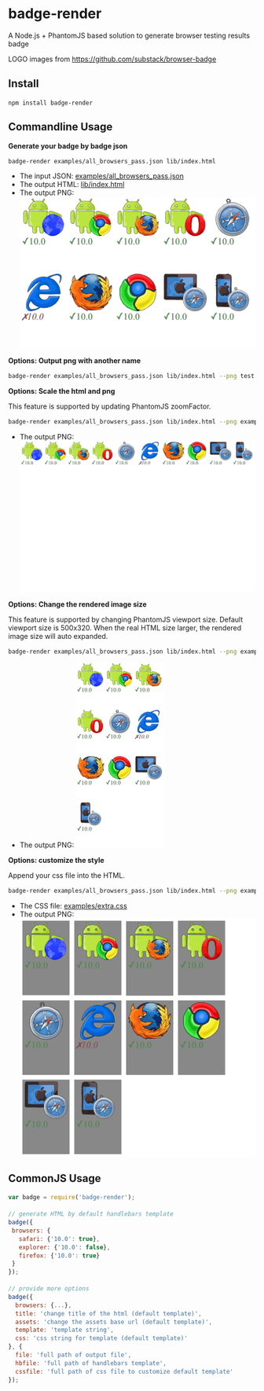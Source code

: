 badge-render
============

A Node.js + PhantomJS based solution to generate browser testing results badge


LOGO images from https://github.com/substack/browser-badge

Install
-------

```
npm install badge-render
```

Commandline Usage
-----------------

**Generate your badge by badge json**

```sh
badge-render examples/all_browsers_pass.json lib/index.html
```

* The input JSON: <a href="examples/all_browsers_pass.json">examples/all_browsers_pass.json</a>
* The output HTML: <a href="lib/index.html">lib/index.html</a>
* The output PNG: <img src="lib/index.html.png" />

**Options: Output png with another name**
```sh
badge-render examples/all_browsers_pass.json lib/index.html --png test.png
```

**Options: Scale the html and png**

This feature is supported by updating PhantomJS zoomFactor.

```sh
badge-render examples/all_browsers_pass.json lib/index.html --png examples/scale.png --scale 0.5
```

* The output PNG: <img src="examples/scale.png" />

**Options: Change the rendered image size**

This feature is supported by changing PhantomJS viewport size. Default viewport size is 500x320. When the real HTML size larger, the rendered image size will auto expanded.

```sh
badge-render examples/all_browsers_pass.json lib/index.html --png examples/small.png --scale 0.6 --width 180 --height 200
```

* The output PNG: <img src="examples/small.png" />

**Options: customize the style**

Append your css file into the HTML.

```sh
badge-render examples/all_browsers_pass.json lib/index.html --png examples/style.png --css examples/extra.css
```

* The CSS file: <a href="examples/extra.css">examples/extra.css</a>
* The output PNG: <img src="examples/style.png" />

CommonJS Usage
--------------

```javascript
var badge = require('badge-render');

// generate HTML by default handlebars template
badge({
 browsers: {
   safari: {'10.0': true},
   explorer: {'10.0': false},
   firefox: {'10.0': true}
 }
});

// provide more options
badge({
  browsers: {...},
  title: 'change title of the html (default template)',
  assets: 'change the assets base url (default template)',
  template: 'template string',
  css: 'css string for template (default template)'
}, {
  file: 'full path of output file',
  hbfile: 'full path of handlebars template',
  cssfile: 'full path of css file to customize default template'
});
```
